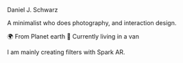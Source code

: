 Daniel J. Schwarz

A minimalist who does photography, and interaction design.

🌍 From Planet earth
🚐 Currently living in a van

I am mainly creating filters with Spark AR.
